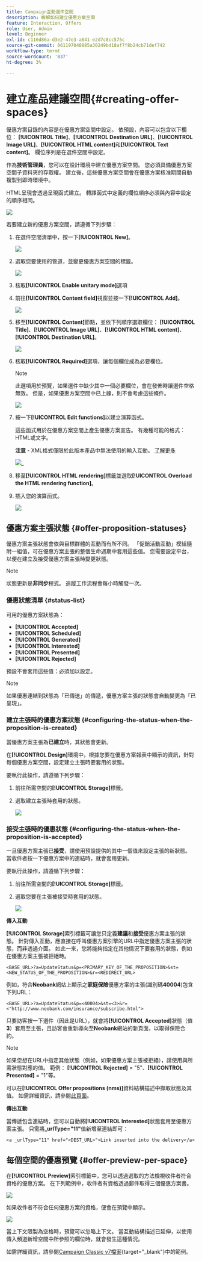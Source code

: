 ```yaml
---
title: Campaign互動選件空間
description: 瞭解如何建立優惠方案空間
feature: Interaction, Offers
role: User, Admin
level: Beginner
exl-id: c116d86a-d3e2-47e3-a641-e2d7c8cc575c
source-git-commit: 061197048885a30249bd18af7f8b24cb71def742
workflow-type: tm+mt
source-wordcount: '837'
ht-degree: 3%

---
```


# 建立產品建議空間{#creating-offer-spaces}

優惠方案目錄的內容是在優惠方案空間中設定。 依預設，內容可以包含以下欄位： **[!UICONTROL Title]**、**[!UICONTROL Destination URL]**、**[!UICONTROL Image URL]**、**[!UICONTROL HTML content]**&#x200B;和&#x200B;**[!UICONTROL Text content]**。 欄位序列是在選件空間中設定。

作為&#x200B;**技術管理員**，您可以在設計環境中建立優惠方案空間。 您必須具備優惠方案空間子資料夾的存取權。 建立後，這些優惠方案空間會在優惠方案核准期間自動複製到即時環境中。

HTML呈現會透過呈現函式建立。 轉譯函式中定義的欄位順序必須與內容中設定的順序相同。

![](assets/offer_space_create_009.png)

若要建立新的優惠方案空間，請遵循下列步驟：

1. 在選件空間清單中，按一下&#x200B;**[!UICONTROL New]**。

   ![](assets/offer_space_create_001.png)

1. 選取您要使用的管道，並變更優惠方案空間的標籤。

   ![](assets/offer_space_create_002.png)

1. 核取&#x200B;**[!UICONTROL Enable unitary mode]**&#x200B;選項

1. 前往&#x200B;**[!UICONTROL Content field]**&#x200B;視窗並按一下&#x200B;**[!UICONTROL Add]**。

   ![](assets/offer_space_create_003.png)

1. 移至&#x200B;**[!UICONTROL Content]**&#x200B;節點，並依下列順序選取欄位： **[!UICONTROL Title]**、**[!UICONTROL Image URL]**、**[!UICONTROL HTML content]**、**[!UICONTROL Destination URL]**。

   ![](assets/offer_space_create_004.png)

1. 核取&#x200B;**[!UICONTROL Required]**&#x200B;選項，讓每個欄位成為必要欄位。

   >[!NOTE]
   >
   >此選項用於預覽，如果選件中缺少其中一個必要欄位，會在發佈時讓選件空格無效。 但是，如果優惠方案空間中已上線，則不會考慮這些條件。

   ![](assets/offer_space_create_005.png)

1. 按一下&#x200B;**[!UICONTROL Edit functions]**&#x200B;以建立演算函式。

   這些函式用於在優惠方案空間上產生優惠方案宣告。 有幾種可能的格式：HTML或文字。

   **注意** - XML格式僅限於此版本產品中無法使用的輸入互動。 [了解更多](../start/v7-to-v8.md#gs-unavailable-features)

   ![](assets/offer_space_create_006.png)_

1. 移至&#x200B;**[!UICONTROL HTML rendering]**&#x200B;標籤並選取&#x200B;**[!UICONTROL Overload the HTML rendering function]**。
1. 插入您的演算函式。

   ![](assets/offer_space_create_007.png)

## 優惠方案主張狀態 {#offer-proposition-statuses}

優惠方案主張狀態會依與目標群體的互動而有所不同。 「促銷活動互動」模組隨附一組值，可在優惠方案主張的整個生命週期中套用這些值。 您需要設定平台，以便在建立及接受優惠方案主張時變更狀態。

>[!NOTE]
>
>狀態更新是&#x200B;**非同步**&#x200B;程式。 追蹤工作流程會每小時觸發一次。

### 優惠狀態清單 {#status-list}

可用的優惠方案狀態為：

* **[!UICONTROL Accepted]**
* **[!UICONTROL Scheduled]**
* **[!UICONTROL Generated]**
* **[!UICONTROL Interested]**
* **[!UICONTROL Presented]**
* **[!UICONTROL Rejected]**

預設不會套用這些值：必須加以設定。

>[!NOTE]
>
>如果優惠連結到狀態為「已傳送」的傳遞，優惠方案主張的狀態會自動變更為「已呈現」。

### 建立主張時的優惠方案狀態 {#configuring-the-status-when-the-proposition-is-created}

當優惠方案主張為&#x200B;**已建立**&#x200B;時，其狀態會更新。

在&#x200B;**[!UICONTROL Design]**&#x200B;環境中，根據您要在優惠方案報表中顯示的資訊，針對每個優惠方案空間，設定建立主張時要套用的狀態。

要執行此操作，請遵循下列步驟：

1. 前往所需空間的&#x200B;**[!UICONTROL Storage]**&#x200B;標籤。
1. 選取建立主張時套用的狀態。

   ![](assets/offer_update_status_001.png)

### 接受主張時的優惠狀態 {#configuring-the-status-when-the-proposition-is-accepted}

一旦優惠方案主張已&#x200B;**接受**，請使用預設提供的其中一個值來設定主張的新狀態。 當收件者按一下優惠方案中的連結時，就會套用更新。

要執行此操作，請遵循下列步驟：

1. 前往所需空間的&#x200B;**[!UICONTROL Storage]**&#x200B;標籤。
1. 選取您要在主張被接受時套用的狀態。

   ![](assets/offer_update_status_002.png)


**傳入互動**

**[!UICONTROL Storage]**&#x200B;索引標籤可讓您只定義&#x200B;**建議**&#x200B;和&#x200B;**接受**&#x200B;優惠方案主張的狀態。 針對傳入互動，應直接在呼叫優惠方案引擎的URL中指定優惠方案主張的狀態，而非透過介面。 如此一來，您將能夠指定在其他情況下要套用的狀態，例如在優惠方案主張被拒絕時。

```
<BASE_URL>?a=UpdateStatus&p=<PRIMARY_KEY_OF_THE_PROPOSITION>&st=<NEW_STATUS_OF_THE_PROPOSITION>&r=<REDIRECT_URL>
```

例如，符合&#x200B;**Neobank**&#x200B;網站上顯示之&#x200B;**家庭保險**&#x200B;優惠方案的主張(識別碼&#x200B;**40004**)包含下列URL：

```
<BASE_URL>?a=UpdateStatus&p=<40004>&st=<3>&r=<"http://www.neobank.com/insurance/subscribe.html">
```

只要訪客按一下選件（因此是URL），就會將&#x200B;**[!UICONTROL Accepted]**&#x200B;狀態（值&#x200B;**3**）套用至主張，且訪客會重新導向至&#x200B;**Neobank**&#x200B;網站的新頁面，以取得保險合約。

>[!NOTE]
>
>如果您想在URL中指定其他狀態（例如，如果優惠方案主張被拒絕），請使用與所需狀態對應的值。 範例： **[!UICONTROL Rejected]** = &quot;5&quot;、**[!UICONTROL Presented]** = &quot;1&quot;等。
>
>可以在&#x200B;**[!UICONTROL Offer propositions (nms)]**&#x200B;資料結構描述中擷取狀態及其值。 如需詳細資訊，請參閱[此頁面](../dev/create-schema.md)。

**傳出互動**

當傳遞包含連結時，您可以自動將&#x200B;**[!UICONTROL Interested]**&#x200B;狀態套用至優惠方案主張。 只需將&#x200B;**_urlType=&quot;11&quot;**&#x200B;值新增至連結即可：

```
<a _urlType="11" href="<DEST_URL>">Link inserted into the delivery</a>
```

## 每個空間的優惠預覽 {#offer-preview-per-space}

在&#x200B;**[!UICONTROL Preview]**&#x200B;索引標籤中，您可以透過選取的方法檢視收件者符合資格的優惠方案。 在下列範例中，收件者有資格透過郵件取得三個優惠方案書。

![](assets/offer_space_overview_002.png)

如果收件者不符合任何優惠方案的資格，便會在預覽中顯示。

![](assets/offer_space_overview_001.png)


當上下文限製為空格時，預覽可以忽略上下文。 當互動結構描述已延伸，以使用傳入頻道新增空間中所參照的欄位時，就會發生這種情況。

如需詳細資訊，請參閱[Campaign Classic v7檔案](https://experienceleague.adobe.com/docs/campaign-classic/using/managing-offers/advanced-parameters/extension-example.html){target="_blank"}中的範例。